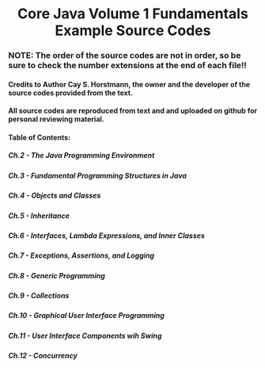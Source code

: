 # <center> Core Java Volume 1 Fundamentals Example Source Codes

### NOTE: The order of the source codes are not in order, so be sure to check the number extensions at the end of each file!!

#### Credits to Author Cay S. Horstmann, the owner and the developer of the source codes provided from the text. 
#### All source codes are reproduced from text and and uploaded on github for personal reviewing material. 

#### Table of Contents:
##### Ch.2 - The Java Programming Environment
##### Ch.3 - Fundamental Programming Structures in Java
##### Ch.4 - Objects and Classes
##### Ch.5 - Inheritance
##### Ch.6 - Interfaces, Lambda Expressions, and Inner Classes
##### Ch.7 - Exceptions, Assertions, and Logging
##### Ch.8 - Generic Programming
##### Ch.9 - Collections
##### Ch.10 - Graphical User Interface Programming
##### Ch.11 - User Interface Components wih Swing
##### Ch.12 - Concurrency
